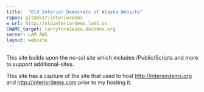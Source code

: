 ```yaml
---
title:  "Old Interior Democrats of Alaska Website"
repos: git@ak17:interiordems
w_url: http://oldinteriordems.lam1.us
CNAME_target: larryforalaska.duckdns.org
server: LAM AWS
layout: website
---
```


This site builds upon the no-ssl site which includes /Public/Scripts and
more to support additional-sites.

This site has a capture of the site that used to host http://interiordems.org and http://interiordems.com prior to my hosting it.

